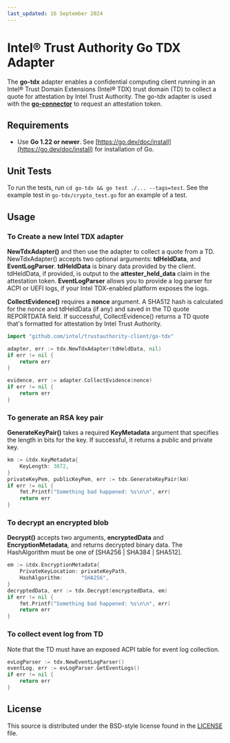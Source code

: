 ```yaml
---
last_updated: 16 September 2024
---
```


# Intel® Trust Authority Go TDX Adapter

The **go-tdx** adapter enables a confidential computing client running in an Intel® Trust Domain Extensions (Intel® TDX) trust domain (TD) to collect a quote for attestation by Intel Trust Authority. The go-tdx adapter is used with the [**go-connector**](../go-connector/) to request an attestation token. 

## Requirements

- Use **Go 1.22 or newer**. See [https://go.dev/doc/install](https://go.dev/doc/install) for installation of Go.

## Unit Tests

To run the tests, run `cd go-tdx && go test ./... --tags=test`. See the example test in `go-tdx/crypto_test.go` for an example of a test.

## Usage

### To Create a new Intel TDX adapter

**NewTdxAdapter()** and then use the adapter to collect a quote from a TD. NewTdxAdapter() accepts two optional arguments: **tdHeldData**, and **EventLogParser**. **tdHeldData**  is binary data provided by the client. tdHeldData, if provided, is output to the **attester_held_data** claim in the attestation token. **EventLogParser** allows you to provide a log parser for ACPI or UEFI logs, if your Intel TDX-enabled platform exposes the logs. 

**CollectEvidence()** requires a **nonce** argument. A SHA512 hash is calculated for the nonce and tdHeldData (if any) and saved in the TD quote REPORTDATA field. If successful, CollectEvidence() returns a TD quote that's formatted for attestation by Intel Trust Authority.

```go
import "github.com/intel/trustauthority-client/go-tdx"

adapter, err := tdx.NewTdxAdapter(tdHeldData, nil)
if err != nil {
    return err
}

evidence, err := adapter.CollectEvidence(nonce)
if err != nil {
    return err
}
```

### To generate an RSA key pair

**GenerateKeyPair()** takes a required **KeyMetadata** argument that specifies the length in bits for the key. If successful, it returns a public and private key.

```go
km := &tdx.KeyMetadata{
	KeyLength: 3072,
}
privateKeyPem, publicKeyPem, err := tdx.GenerateKeyPair(km)
if err != nil {
    fmt.Printf("Something bad happened: %s\n\n", err)
    return err
}
```

### To decrypt an encrypted blob

**Decrypt()** accepts two arguments, **encryptedData** and **EncryptionMetadata**, and returns decrypted binary data. The HashAlgorithm must be one of [SHA256 | SHA384 | SHA512].

```go
em := &tdx.EncryptionMetadata{
	PrivateKeyLocation: privateKeyPath,
	HashAlgorithm:      "SHA256",
}
decryptedData, err := tdx.Decrypt(encryptedData, em)
if err != nil {
    fmt.Printf("Something bad happened: %s\n\n", err)
    return err
}
```

### To collect event log from TD

Note that the TD must have an exposed ACPI table for event log collection.

```go
evLogParser := tdx.NewEventLogParser()
eventLog, err := evLogParser.GetEventLogs()
if err != nil {
    return err
}
```

## License

This source is distributed under the BSD-style license found in the [LICENSE](../LICENSE)
file.
